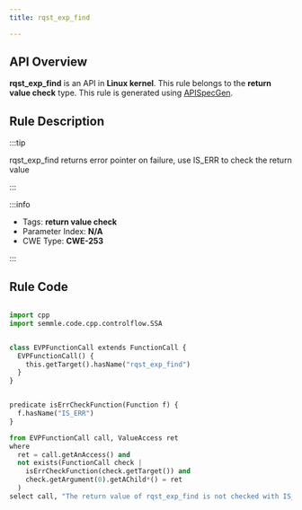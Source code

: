 ```yaml
---
title: rqst_exp_find

---
```



## API Overview
**rqst_exp_find** is an API in **Linux kernel**. This rule belongs to the **return value check** type. This rule is generated using [APISpecGen](../../tools/APISpecGen).
## Rule Description

:::tip

rqst_exp_find returns error pointer on failure, use IS_ERR to check the return value

:::

:::info

- Tags: **return value check**
- Parameter Index: **N/A**
- CWE Type: **CWE-253**

:::

## Rule Code
```python

import cpp
import semmle.code.cpp.controlflow.SSA


class EVPFunctionCall extends FunctionCall {
  EVPFunctionCall() {
    this.getTarget().hasName("rqst_exp_find")
  }
}


predicate isErrCheckFunction(Function f) {
  f.hasName("IS_ERR") 
}

from EVPFunctionCall call, ValueAccess ret
where
  ret = call.getAnAccess() and
  not exists(FunctionCall check |
    isErrCheckFunction(check.getTarget()) and
    check.getArgument(0).getAChild*() = ret
  )
select call, "The return value of rqst_exp_find is not checked with IS_ERR."
    
```